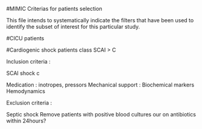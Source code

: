 #MIMIC Criterias for patients selection

This file intends to systematically indicate the filters that have been used to identify the subset of interest for this particular study.


#CICU patients



#Cardiogenic shock patients class SCAI > C

Inclusion criteria :
	
SCAI shock c

Medication : inotropes, pressors
Mechanical support : 
Biochemical markers
Hemodynamics


Exclusion  criteria :

Septic shock
Remove patients with positive blood cultures our on antibiotics within 24hours?
